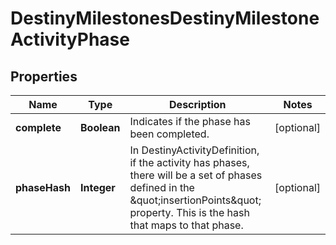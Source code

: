 
# DestinyMilestonesDestinyMilestoneActivityPhase

## Properties
Name | Type | Description | Notes
------------ | ------------- | ------------- | -------------
**complete** | **Boolean** | Indicates if the phase has been completed. |  [optional]
**phaseHash** | **Integer** | In DestinyActivityDefinition, if the activity has phases, there will be a set of phases defined in the \&quot;insertionPoints\&quot; property. This is the hash that maps to that phase. |  [optional]



